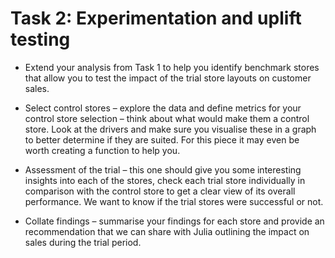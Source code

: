# Task 2: Experimentation and uplift testing
- Extend your analysis from Task 1 to help you identify benchmark stores that allow you to test the impact of the trial store layouts on customer sales.

- Select control stores – explore the data and define metrics for your control store selection – think about what would make them a control store. Look at the drivers and make sure you visualise these in a graph to better determine if they are suited. For this piece it may even be worth creating a function to help you.

- Assessment of the trial – this one should give you some interesting insights into each of the stores, check each trial store individually in comparison with the control store to get a clear view of its overall performance. We want to know if the trial stores were successful or not.

- Collate findings – summarise your findings for each store and provide an recommendation that we can share with Julia outlining the impact on sales during the trial period.
